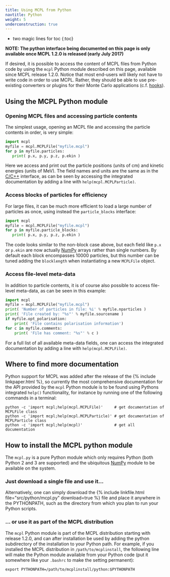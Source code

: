 ```yaml
---
title: Using MCPL from Python
navtitle: Python
weight: 5
underconstruction: true
---
```


- two magic lines for toc
{:toc}


**NOTE: The python interface being documented on this page is only available once MCPL 1.2.0 is released (early July 2017)**

If desired, it is possible to access the content of MCPL files from Python code
by using the `mcpl` Python module described on this page, available since MCPL
release 1.2.0. Notice that most end-users will likely not have to write code in
order to use MCPL. Rather, they should be able to use pre-existing converters or
plugins for their Monte Carlo applications (c.f. [hooks](LOCAL:hooks/)).


## Using the MCPL Python module

### Opening MCPL files and accessing particle contents

The simplest usage, opening an MCPL file and accessing the particle contents in
order, is very simple:

```python
import mcpl
myfile = mcpl.MCPLFile("myfile.mcpl")
for p in myfile.particles:
   print( p.x, p.y, p.z, p.ekin )
```

Here we access and print out the particle positions (units of cm) and kinetic
energies (units of MeV). The field names and units are the same as in the
[C/C++](LOCAL:usage_c/) interface, as can be seen by accessing the integrated
documentation by adding a line with `help(mcpl.MCPLParticle)`.


### Access blocks of particles for efficiency

For large files, it can be much more efficient to load a large number of
particles as once, using instead the `particle_blocks` interface:

```python
import mcpl
myfile = mcpl.MCPLFile("myfile.mcpl")
for p in myfile.particle_blocks:
   print( p.x, p.y, p.z, p.ekin )
```

The code looks similar to the non-block case above, but each field like `p.x` or
`p.ekin` are now actually [NumPy](http://www.numpy.org/) arrays rather than
single numbers. By default each block encompasses 10000 particles, but this
number can be tuned adding the `blocklength` when instantiating a new `MCPLFile`
object.

### Access file-level meta-data

In addition to particle contents, it is of course also possible to access
file-level meta-data, as can be seen in this example:

```python
import mcpl
myfile = mcpl.MCPLFile("myfile.mcpl")
print( 'Number of particles in file: %i' % myfile.nparticles )
print( 'File created by: "%s"' % myfile.sourcename )
if myfile.opt_polarisation:
    print( 'File contains polarisation information')
for c in myfile.comments:
    print( 'File has comment: "%s"' % c )
```

For a full list of all available meta-data fields, one can access the integrated
documentation by adding a line with `help(mcpl.MCPLFile)`.

## Where to find more documentation

Python support for MCPL was added after the release of the {% include
linkpaper.html %}, so currently the most comprehensive documentation for the API
provided by the `mcpl` Python module is to be found using Pythons integrated
`help()` functionality, for instance by running one of the following commands in
a terminal:

```shell
python -c 'import mcpl;help(mcpl.MCPLFile)'     # get documentation of MCPLFile class
python -c 'import mcpl;help(mcpl.MCPLParticle)' # get documentation of MCPLParticle class
python -c 'import mcpl;help(mcpl)'              # get all documentation
```

## How to install the MCPL python module

The `mcpl.py` is a pure Python module which only requires Python (both Python 2
and 3 are supported) and the ubiquitous [NumPy](http://www.numpy.org/) module to
be available on the system.

### Just download a single file and use it...

Alternatively, one can simply download the {% include linkfile.html
file="src/python/mcpl.py" download=true %} file and place it anywhere in the
PYTHONPATH, such as the directory from which you plan to run your Python
scripts.

### ... or use it as part of the MCPL distribution
The `mcpl` Python module is part of the MCPL distribution starting with release
1.2.0, and can after installation be used by adding the python subdirectory of
the installation to your Python path. For example, if you installed the MCPL
distribution in `/path/to/mcplinstall`, the following line will make the Python
module available from your Python code (put it somewhere like your `.bashrc` to
make the setting permanent):

```shell
export PYTHONPATH=/path/to/mcplinstall/python:$PYTHONPATH
```
